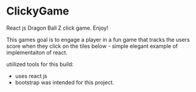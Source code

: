 # ClickyGame
React js Dragon Ball Z click game. Enjoy!

This games goal is to engage a player in a fun game that tracks
the users score when they click on the tiles below - simple elegant 
example of implementaiton of react. 


utiilized tools for this build:

-  uses react js
-  bootstrap was intended for this project.
